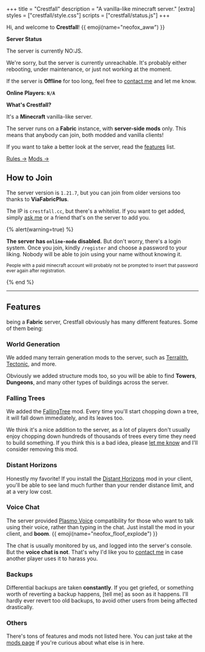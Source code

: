 +++
title = "Crestfall"
description = "A vanilla-like minecraft server."
[extra]
styles = ["crestfall/style.css"]
scripts = ["crestfall/status.js"]
+++

Hi, and welcome to **Crestfall**! {{ emoji(name="neofox_aww") }}

<div class="card-grid big">

<div class="card">
<strong class="title">Server Status</strong>
<div id="online-card" class="card-content hidden">

The server is currently <span id="online-indicator"><noscript>NO:JS</noscript></span>.

<div id="offline-message" class="hidden">

We're sorry, but the server is currently unreachable. It's probably either rebooting, under maintenance, or just not working at the moment.

If the server is **Offline** for too long, feel free to [contact me](@/socials/index.md) and let me know.

</div>

<div id="player-details" class="hidden fancy-list">
<strong>Online Players: <code id="player-counter">N/A</code></strong>
<ul id="players-list"></ul>
</div>

</div>
</div>


<div class="card">
<strong class="title">What's Crestfall?</strong>
<div class="card-content">

It's a **Minecraft** vanilla-like server.

The server runs on a **Fabric** instance, with **server-side mods** only. This means that anybody can join, both modded and vanilla clients!

If you want to take a better look at the server, read the [features](#features) list.

</div>
</div>

</div>

<div class="buttons centered big">
<a class="suggested" href="rules/">Rules →</a>
<a href="mods/">Mods →</a>
</div>

## How to Join

The server version is `1.21.7`, but you can join from older versions too thanks to **ViaFabricPlus**.

The IP is `crestfall.cc`, but there's a whitelist. If you want to get added, simply [ask me](@/socials/index.md) or a friend that's on the server to add you.

{% alert(warning=true) %}

**The server has `online-mode` disabled.** But don't worry, there's a login system. Once you join, kindly `/register` and choose a password to your liking. Nobody will be able to join using your name without knowing it.

<small>People with a paid minecraft account will probably not be prompted to insert that password ever again after registration.</small>

{% end %}

---

## Features

being a **Fabric** server, Crestfall obviously has many different features. Some of them being:

### World Generation

We added many terrain generation mods to the server, such as [Terralith](https://modrinth.com/datapack/terralith/), [Tectonic](https://modrinth.com/datapack/tectonic/), and more.

Obviously we added structure mods too, so you will be able to find **Towers**, **Dungeons**, and many other types of buildings across the server.

### Falling Trees

We added the [FallingTree](https://modrinth.com/mod/fallingtree/) mod. Every time you'll start chopping down a tree, it will fall down immediately, and its leaves too.

We think it's a nice addition to the server, as a lot of players don't usually enjoy chopping down hundreds of thousands of trees every time they need to build something. If you think this is a bad idea, please [let me know](@/socials/index.md) and I'll consider removing this mod.

### Distant Horizons

Honestly my favorite! If you install the [Distant Horizons](https://modrinth.com/mod/distanthorizons/) mod in your client, you'll be able to see land much further than your render distance limit, and at a very low cost.

### Voice Chat

The server provided [Plasmo Voice](https://modrinth.com/plugin/plasmo-voice/) compatibility for those who want to talk using their voice, rather than typing in the chat. Just install the mod in your client, and **boom**. {{ emoji(name="neofox_floof_explode") }}

The chat is usually monitored by us, and logged into the server's console. But the **voice chat is not**. That's why I'd like you to [contact me](@/socials/index.md) in case another player uses it to harass you.

### Backups

Differential backups are taken **constantly**. If you get griefed, or something worth of reverting a backup happens, [tell me] as soon as it happens. I'll hardly ever revert too old backups, to avoid other users from being affected drastically.

### Others

There's tons of features and mods not listed here. You can just take at the [mods page](@/crestfall/mods/index.md) if you're curious about what else is in here.
